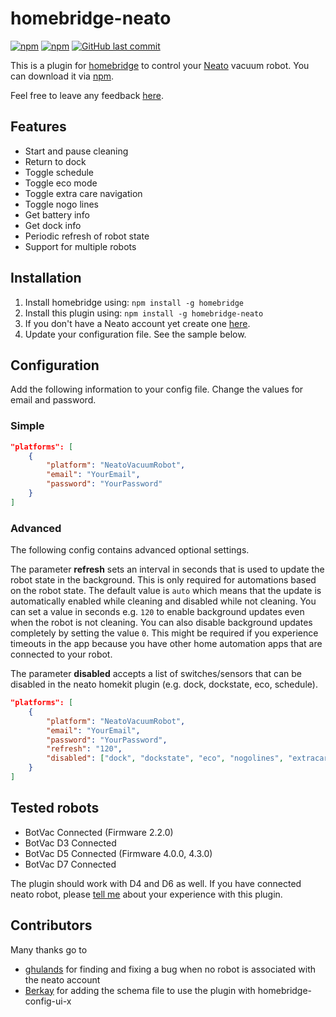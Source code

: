 # homebridge-neato
[![npm](https://img.shields.io/npm/v/homebridge-neato.svg?style=flat-square)](https://www.npmjs.com/package/homebridge-neato)
[![npm](https://img.shields.io/npm/dt/homebridge-neato.svg?style=flat-square)](https://www.npmjs.com/package/homebridge-neato)
[![GitHub last commit](https://img.shields.io/github/last-commit/naofireblade/homebridge-neato.svg?style=flat-square)](https://github.com/naofireblade/homebridge-neato)

This is a plugin for [homebridge](https://github.com/nfarina/homebridge) to control your [Neato](https://www.neatorobotics.com/) vacuum robot. You can download it via [npm](https://www.npmjs.com/package/homebridge-neato).

Feel free to leave any feedback [here](https://github.com/naofireblade/homebridge-neato/issues).

## Features

- Start and pause cleaning
- Return to dock
- Toggle schedule
- Toggle eco mode
- Toggle extra care navigation
- Toggle nogo lines
- Get battery info
- Get dock info
- Periodic refresh of robot state
- Support for multiple robots

## Installation

1. Install homebridge using: `npm install -g homebridge`
2. Install this plugin using: `npm install -g homebridge-neato`
3. If you don't have a Neato account yet create one [here](https://www.neatorobotics.com/create-account/).
4. Update your configuration file. See the sample below.

## Configuration

Add the following information to your config file. Change the values for email and password.

### Simple

```json
"platforms": [
	{
		"platform": "NeatoVacuumRobot",
		"email": "YourEmail",
		"password": "YourPassword"
	}
]
```

### Advanced

The following config contains advanced optional settings.

The parameter **refresh** sets an interval in seconds that is used to update the robot state in the background. This is only required for automations based on the robot state. The default value is `auto` which means that the update is automatically enabled while cleaning and disabled while not cleaning. You can set a value in seconds e.g. `120` to enable background updates even when the robot is not cleaning. You can also disable background updates completely by setting the value `0`. This might be required if you experience timeouts in the app because you have other home automation apps that are connected to your robot.

The parameter **disabled** accepts a list of switches/sensors that can be disabled in the neato homekit plugin (e.g. dock, dockstate, eco, schedule).

```json
"platforms": [
	{
		"platform": "NeatoVacuumRobot",
		"email": "YourEmail",
		"password": "YourPassword",
		"refresh": "120",
		"disabled": ["dock", "dockstate", "eco", "nogolines", "extracare", "schedule"]
	}
]
```

## Tested robots

- BotVac Connected (Firmware 2.2.0)
- BotVac D3 Connected
- BotVac D5 Connected (Firmware 4.0.0, 4.3.0)
- BotVac D7 Connected

The plugin should work with D4 and D6 as well. If you have connected neato robot, please [tell me](https://github.com/naofireblade/homebridge-neato/issues) about your experience with this plugin.

## Contributors
Many thanks go to
- [ghulands](https://github.com/ghulands) for finding and fixing a bug when no robot is associated with the neato account
- [Berkay](https://github.com/btutal) for adding the schema file to use the plugin with homebridge-config-ui-x
